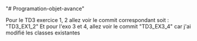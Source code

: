 "# Programation-objet-avance" 

Pour le TD3 exercice 1, 2 allez voir le commit correspondant soit : "TD3_EX1_2"
   Et pour l'exo 3 et 4, allez voir le commit "TD3_EX3_4" car j'ai modifié les classes existantes
